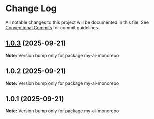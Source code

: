 # Change Log

All notable changes to this project will be documented in this file.
See [Conventional Commits](https://conventionalcommits.org) for commit guidelines.

## [1.0.3](https://github.com/593496637/my-ai-monorepo/compare/v1.0.2...v1.0.3) (2025-09-21)

**Note:** Version bump only for package my-ai-monorepo





## 1.0.2 (2025-09-21)

**Note:** Version bump only for package my-ai-monorepo





## 1.0.1 (2025-09-21)

**Note:** Version bump only for package my-ai-monorepo
